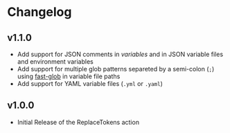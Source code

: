 # Changelog

## v1.1.0
- Add support for JSON comments in _variables_ and in JSON variable files and environment variables
- Add support for multiple glob patterns separeted by a semi-colon (`;`) using [fast-glob](https://github.com/mrmlnc/fast-glob) in variable file paths
- Add support for YAML variable files (`.yml` or `.yaml`)

## v1.0.0
- Initial Release of the ReplaceTokens action